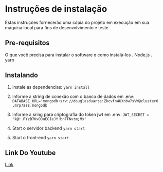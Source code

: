 # Instruções de instalação

Estas instruções fornecerão uma cópia do projeto em execução em sua máquina local para fins de desenvolvimento e teste.

## Pre-requisitos
O que você precisa para instalar o software e como instalá-los
. Node.js
. yarn

## Instalando

1. Instale as dependencias:
`yarn install`

2. Informe a string de conexão com o banco de dados em .env:
`DATABASE_URL="mongodb+srv://douglasduarte:Zkcvfn4UXnbw7sVW@cluster0.mrp7azs.mongodb`

3. Informe a sring para criptografia do token jwt em .env:
`JWT_SECRET = "k@!.PYzB7KvODuEGIeJY!bnFFNvtm;Mx"`


4. Start o servidor backend
`yarn start`

5. Start o front-end
`yarn start`



## Link Do Youtube


<p align="left">
  <a href="https://youtube.com/">
   Link
  </a>

</p>

